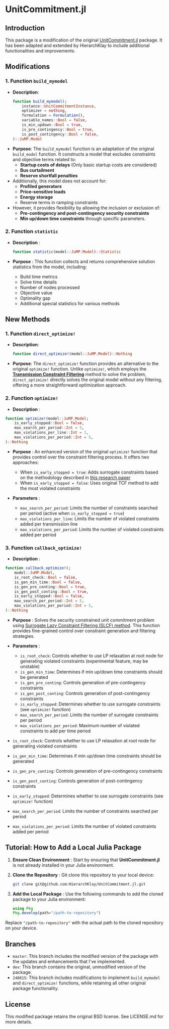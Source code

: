 # UnitCommitment.jl

## Introduction

This package is a modification of the original [UnitCommitment.jl](https://github.com/ANL-CEEESA/UnitCommitment.jl) package. It has been adapted and extended by HierarchKlay to include additional functionalities and improvements.

## Modifications

### 1. Function `build_mymodel`

- **Description**:
  ```julia
  function build_mymodel(;
      instance::UnitCommitmentInstance,
      optimizer = nothing,
      formulation = Formulation(),
      variable_names::Bool = false,
      is_min_updown::Bool = true,
      is_pre_contingency::Bool = true,
      is_post_contingency::Bool = false,
  )::JuMP.Model
  ```
- **Purpose**: The `build_mymodel` function is an adaptation of the original  `build_model` function. It constructs a model that excludes constraints and objective terms related to:
  - **Startup costs of delays** (Only basic startup costs are considered)
  - **Bus curtailment**
  - **Reserve shortfall penalties**
- Additionally, this model does not account for:
  - **Profiled generators**
  - **Price-sensitive loads**
  - **Energy storage**
  - Reserve terms in ramping constraints
- However, it provides flexibility by allowing the inclusion or exclusion of:
  - **Pre-contingency and post-contingency security constraints**
  - **Min up/down time constraints** through specific parameters.

### 2. Function `statistic`

* **Description** :

  ```julia
  function statistic(model::JuMP.Model)::Statistic
  ```
* **Purpose** : This function collects and returns comprehensive solution statistics from the model, including:

  * Build time metrics
  * Solve time details
  * Number of nodes processed
  * Objective value
  * Optimality gap
  * Additional special statistics for various methods

## New Methods

### 1. Function `direct_optimize!`

- **Description**:

  ```julia
  function direct_optimize!(model::JuMP.Model)::Nothing
  ```
- **Purpose**: The `direct_optimize!` function provides an alternative to the original `optimize!` function. Unlike `optimize!`, which employs the [**Transmission Constraint Filtering**](https://ieeexplore.ieee.org/document/8613085) method to solve the problem, `direct_optimize!` directly solves the original model without any filtering, offering a more straightforward optimization approach.

### 2. Function `optimize!`

* **Description** :

```julia
function optimize!(model::JuMP.Model;
    is_early_stopped::Bool = false,
    max_search_per_period::Int = 5,
    max_violations_per_line::Int = 1,
    max_violations_per_period::Int = 5,
)::Nothing
```

* **Purpose** : An enhanced version of the original `optimize!` function that provides control over the constraint filtering process. It offers two approaches:

  * When `is_early_stopped = true`: Adds surrogate constraints based on the methodology described in [this research paper](https://kns.cnki.net/kcms2/article/abstract?v=rdiHbV4QUxbzu_3bb68Q9311pxOjEgh_ZabGH-R2qgN_NqzD2vRwG4pG8p5ReAR2Xewu90i2aOD7ZitTFvpGqWPAlxdlDjmSpAQgcK4nPTZCObS_u6GG7q7AYXxJu91qgzCECH6YsBrnfSe_t-YRxiIkyptYXzyEae4d6TMJK72rJ5Xge5IOA9MaJKHQ1915&uniplatform=NZKPT&language=CHS)
  * When `is_early_stopped = false`: Uses original TCF method to add the most violated constraints
* **Parameters** :

  * `max_search_per_period`: Limits the number of constraints searched per period (active when `is_early_stopped = true`)
  * `max_violations_per_line`: Limits the number of violated constraints added per transmission line
  * `max_violations_per_period`: Limits the number of violated constraints added per period

### 3. Function `callback_optimize!`

* **Description** :

```julia
function callback_optimize!(;
    model::JuMP.Model,
    is_root_check::Bool = false,
    is_gen_min_time::Bool = false,
    is_gen_pre_conting::Bool = true,
    is_gen_post_conting::Bool = true,
    is_early_stopped::Bool = false,
    max_search_per_period::Int = 5,
    max_violations_per_period::Int = 5,
)::Nothing
```

* **Purpose** : Solves the security constrained unit commitment problem using [Surrogate Lazy Constraint Filtering (SLCF) method](https://kns.cnki.net/kcms2/article/abstract?v=rdiHbV4QUxbzu_3bb68Q9311pxOjEgh_ZabGH-R2qgN_NqzD2vRwG4pG8p5ReAR2Xewu90i2aOD7ZitTFvpGqWPAlxdlDjmSpAQgcK4nPTZCObS_u6GG7q7AYXxJu91qgzCECH6YsBrnfSe_t-YRxiIkyptYXzyEae4d6TMJK72rJ5Xge5IOA9MaJKHQ1915&uniplatform=NZKPT&language=CHS). This function provides fine-grained control over constraint generation and filtering strategies.
* **Parameters** :

  * `is_root_check`: Controls whether to use LP relaxation at root node for generating violated constraints (experimental feature, may be unstable)
  * `is_gen_min_time`: Determines if min up/down time constraints should be generated
  * `is_gen_pre_conting`: Controls generation of pre-contingency constraints
  * `is_gen_post_conting`: Controls generation of post-contingency constraints
  * `is_early_stopped`: Determines whether to use surrogate constraints (see `optimize!` function)
  * `max_search_per_period`: Limits the number of surrogate constraints per period
  * `max_violations_per_period`: Maximum number of violated constraints to add per time period
* `is_root_check`: Controls whether to use LP relaxation at root node for generating violated constraints
* `is_gen_min_time`: Determines if min up/down time constraints should be generated
* `is_gen_pre_conting`: Controls generation of pre-contingency constraints
* `is_gen_post_conting`: Controls generation of post-contingency constraints
* `is_early_stopped`: Determines whether to use surrogate constraints (see `optimize!` function)
* `max_search_per_period`: Limits the number of constraints searched per period
* `max_violations_per_period`: Limits the number of violated constraints added per period

## Tutorial: How to Add a Local Julia Package

1. **Ensure Clean Environment** : Start by ensuring that **UnitCommitment.jl** is not already installed in your Julia environment.
2. **Clone the Repository** : Git clone this repository to your local device:

   ```bash
   git clone git@github.com:HierarchKlay/UnitCommitment.jl.git
   ```
3. **Add the Local Package** : Use the following commands to add the cloned package to your Julia environment:

   ```julia
   using Pkg
   Pkg.develop(path="/path-to-repository")
   ```

Replace `"/path-to-repository"` with the actual path to the cloned repository on your device.

## Branches

+ `master`:  This branch includes the modified version of the package with the updates and enhancements that I’ve implemented.
+ `dev`: This branch contains the original, unmodified version of the package.
+ `240815`: This branch includes modifications to implement `build_mymodel` and `direct_optimize!` functions, while retaining all other original package functionality.

## License

This modified package retains the original BSD license. See LICENSE.md for more details.
